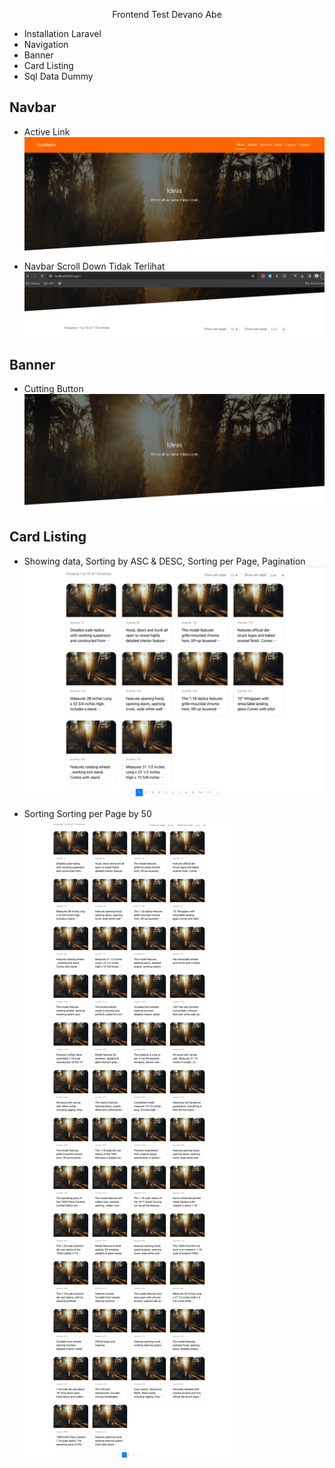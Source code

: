 <p align="center">Frontend Test Devano Abe</p>

- Installation Laravel
- Navigation
- Banner
- Card Listing
- Sql Data Dummy

## Navbar
- Active Link
![alt text](https://github.com/devanoabe/project-test-devanoabe/blob/master/pic/picture/Header%201.png?raw=true)
- Navbar Scroll Down Tidak Terlihat
![alt text](https://github.com/devanoabe/project-test-devanoabe/blob/master/pic/picture/Header%202.png?raw=true)

## Banner
- Cutting Button
![alt text](https://github.com/devanoabe/project-test-devanoabe/blob/master/pic/picture/Banner.png?raw=true)

## Card Listing
- Showing data, Sorting by ASC & DESC, Sorting per Page, Pagination
![alt text](https://github.com/devanoabe/project-test-devanoabe/blob/master/pic/picture/Card%201.png?raw=true)

- Sorting Sorting per Page by 50
![alt text](https://github.com/devanoabe/project-test-devanoabe/blob/master/pic/picture/Card%202.png?raw=true)

